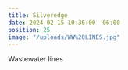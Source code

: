 ```yaml
---
title: Silveredge
date: 2024-02-15 10:36:00 -06:00
position: 25
image: "/uploads/WW%20LINES.jpg"
---
```


Wastewater lines